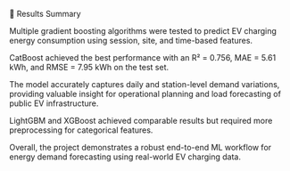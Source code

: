 🚀 Results Summary

Multiple gradient boosting algorithms were tested to predict EV charging energy consumption using session, site, and time-based features.

CatBoost achieved the best performance with an R² = 0.756, MAE = 5.61 kWh, and RMSE = 7.95 kWh on the test set.

The model accurately captures daily and station-level demand variations, providing valuable insight for operational planning and load forecasting of public EV infrastructure.

LightGBM and XGBoost achieved comparable results but required more preprocessing for categorical features.

Overall, the project demonstrates a robust end-to-end ML workflow for energy demand forecasting using real-world EV charging data.
